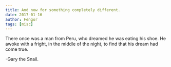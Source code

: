 ```yaml
---
title: And now for something completely different.
date: 2017-01-16
author: Fengor
tags: [misc]
---
```

There once was a man from Peru,
who dreamed he was eating his shoe.
He awoke with a fright,
in the middle of the night,
to find that his dream had come true.

-Gary the Snail.
